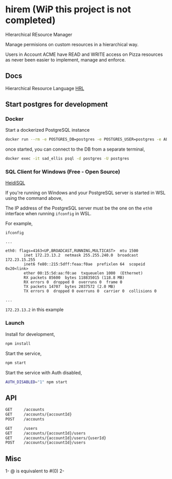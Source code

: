 # hirem (WiP this project is not completed)

HIerarchical REsource Manager

Manage permisions on custom resources in a hierarchical way.

Users in Account ACME have READ and WRITE access on Pizza resources as never been easier to implement, manage and enforce.

## Docs

Hierarchical Resource Language [HRL](./docs/language.md)

## Start postgres for development

### Docker

Start a dockerized PostgreSQL instance

```bash
docker run --rm -e POSTGRES_DB=postgres -e POSTGRES_USER=postgres -e ALLOW_EMPTY_PASSWORD=yes -p 5432:5432 bitnami/postgresql:11.6.0
```

once started, you can connect to the DB from a separate terminal,

```bash
docker exec -it sad_ellis psql -d postgres -U postgres
```

### SQL Client for Windows (Free - Open Source)

[HeidiSQL](https://www.heidisql.com/)

If you're running on Windows and your PostgreSQL server is started in WSL using the command above,

The IP address of the PostgreSQL server must be the one on the `eth0` interface when running `ifconfig` in WSL.

For example,

``` text
ifconfig

...

eth0: flags=4163<UP,BROADCAST,RUNNING,MULTICAST>  mtu 1500
        inet 172.23.13.2  netmask 255.255.240.0  broadcast 172.23.15.255
        inet6 fe80::215:5dff:feaa:f0ae  prefixlen 64  scopeid 0x20<link>
        ether 00:15:5d:aa:f0:ae  txqueuelen 1000  (Ethernet)
        RX packets 85600  bytes 118835015 (118.8 MB)
        RX errors 0  dropped 0  overruns 0  frame 0
        TX packets 14707  bytes 2037572 (2.0 MB)
        TX errors 0  dropped 0 overruns 0  carrier 0  collisions 0

...

```

`172.23.13.2` in this example

### Launch

Install for development,

```bash
npm install
```

Start the service,

```bash
npm start
```

Start the service with Auth disabled,

```bash
AUTH_DISABLED="1" npm start
```

## API

```rest
GET     /accounts
GET     /accounts/{accountId}
POST    /accounts

GET     /users
GET     /accounts/{accountId}/users
GET     /accounts/{accountId}/users/{userId}
POST    /accounts/{accountId}/users
```

## Misc

1- @ is equivalent to #(0)
2-

